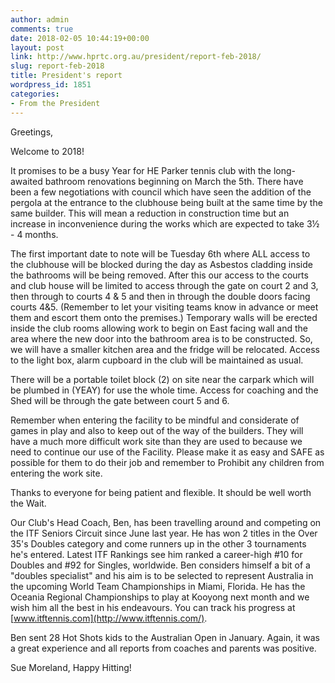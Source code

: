 ```yaml
---
author: admin
comments: true
date: 2018-02-05 10:44:19+00:00
layout: post
link: http://www.hprtc.org.au/president/report-feb-2018/
slug: report-feb-2018
title: President's report
wordpress_id: 1851
categories:
- From the President
---
```


Greetings,

Welcome to 2018!

It promises to be a busy Year for HE Parker tennis club with the long-awaited bathroom renovations beginning on March the 5th. There have been a few negotiations with council which have seen the addition of the pergola at the entrance to the clubhouse being built at the same time by the same builder. This will mean a reduction in construction time but an increase in inconvenience during the works which are expected to take 3½ - 4 months.

The first important date to note will be Tuesday 6th where ALL access to the clubhouse will be blocked during the day as Asbestos cladding inside the bathrooms will be being removed. After this our access to the courts and club house will be limited to access through the gate on court 2 and 3, then through to courts 4 & 5 and then in through the double doors facing courts 4&5. (Remember to let your visiting teams know in advance or meet them and escort them onto the premises.) Temporary walls will be erected inside the club rooms allowing work to begin on East facing wall and the area where the new door into the bathroom area is to be constructed. So, we will have a smaller kitchen area and the fridge will be relocated. Access to the light box, alarm cupboard in the club will be maintained as usual.

There will be a portable toilet block (2) on site near the carpark which will be plumbed in (YEAY) for use the whole time. Access for coaching and the Shed will be through the gate between court 5 and 6.

Remember when entering the facility to be mindful and considerate of games in play and also to keep out of the way of the builders. They will have a much more difficult work site than they are used to because we need to continue our use of the Facility. Please make it as easy and SAFE as possible for them to do their job and remember to Prohibit any children from entering the work site.

Thanks to everyone for being patient and flexible. It should be well worth the Wait.

Our Club's Head Coach, Ben, has been travelling around and competing on the ITF Seniors Circuit since June last year. He has won 2 titles in the Over 35's Doubles category and come runners up in the other 3 tournaments he's entered. Latest ITF Rankings see him ranked a career-high #10 for Doubles and #92 for Singles, worldwide. Ben considers himself a bit of a "doubles specialist" and his aim is to be selected to represent Australia in the upcoming World Team Championships in Miami, Florida. He has the Oceania Regional Championships to play at Kooyong next month and we wish him all the best in his endeavours. You can track his progress at [www.itftennis.com](http://www.itftennis.com/).

Ben sent 28 Hot Shots kids to the Australian Open in January. Again, it was a great experience and all reports from coaches and parents was positive.

Sue Moreland, Happy Hitting!
